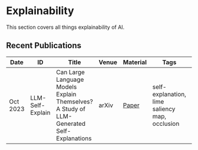 # Explainability
This section covers all things explainability of AI.

## Recent Publications
| Date | ID | Title | Venue | Material | Tags | Code | Summary |
|---|---|---|---|---|---|---|---|
|Oct 2023 | LLM-Self-Explain | Can Large Language Models Explain Themselves? A Study of LLM-Generated Self-Explanations | arXiv | [Paper](https://arxiv.org/pdf/2310.11207) | self-explanation, lime saliency map, occlusion | | |
